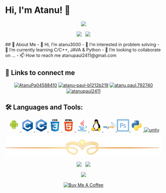 # Hi, I'm Atanu! 👋

           
<p align="center"><img src="https://cdn.dribbble.com/users/1162077/screenshots/3848914/programmer.gif"></p>


<p align="center"><img src="https://komarev.com/ghpvc/?username=atanu3000&style=flat&labelColor=black&logo=awesomelists&label=PROFILE+VIEWS&color=fc620f"> &nbsp; <img src="https://img.shields.io/github/last-commit/atanu3000/atanu3000?logo=markdown&label=LAST+UPDATE&color=FDCD0F&style=flat"></p>
## 🚀 About Me
- 👋 Hi, I’m atanu3000
- 👀 I’m interested in problem solving
- 🌱 I’m currently learning C/C++, JAVA & Python
- 💞️ I’m looking to collaborate on ...
- 📫 How to reach me atanupaul2411@gmail.com



## 🔭 Links to connect me

<p align="center">
<a href="https://twitter.com/AtanuPa04588410" target="blank"><img align="center" src="https://raw.githubusercontent.com/rahuldkjain/github-profile-readme-generator/master/src/images/icons/Social/twitter.svg" alt="AtanuPa04588410" height="30" width="40" /></a>
<a href="https://www.linkedin.com/in/atanu-paul-b1212b219/" target="blank"><img align="center" src="https://raw.githubusercontent.com/rahuldkjain/github-profile-readme-generator/master/src/images/icons/Social/linked-in-alt.svg" alt="atanu-paul-b1212b219" height="30" width="40" /></a>
<a href="https://www.facebook.com/atanu.paul.792740/" target="blank"><img align="center" src="https://raw.githubusercontent.com/rahuldkjain/github-profile-readme-generator/master/src/images/icons/Social/facebook.svg" alt="atanu.paul.792740" height="30" width="40" /></a>
<a href="https://auth.geeksforgeeks.org/user/atanupaul2411" target="blank"><img align="center" src="https://raw.githubusercontent.com/rahuldkjain/github-profile-readme-generator/master/src/images/icons/Social/geeks-for-geeks.svg" alt="atanupaul2411" height="30" width="40" /></a>
</p>

## 🛠️ Languages and Tools:
<p align="center"> <a href="https://developer.android.com" target="_blank" rel="noreferrer"> <img src="https://raw.githubusercontent.com/devicons/devicon/master/icons/android/android-original-wordmark.svg" alt="android" width="40" height="40"/> </a> <a href="https://www.cprogramming.com/" target="_blank" rel="noreferrer"> <img src="https://raw.githubusercontent.com/devicons/devicon/master/icons/c/c-original.svg" alt="c" width="40" height="40"/> </a> <a href="https://www.w3schools.com/cpp/" target="_blank" rel="noreferrer"> <img src="https://raw.githubusercontent.com/devicons/devicon/master/icons/cplusplus/cplusplus-original.svg" alt="cplusplus" width="40" height="40"/> </a> <a href="https://www.w3schools.com/css/" target="_blank" rel="noreferrer"> <img src="https://raw.githubusercontent.com/devicons/devicon/master/icons/css3/css3-original-wordmark.svg" alt="css3" width="40" height="40"/> </a> <a href="https://www.w3.org/html/" target="_blank" rel="noreferrer"> <img src="https://raw.githubusercontent.com/devicons/devicon/master/icons/html5/html5-original-wordmark.svg" alt="html5" width="40" height="40"/> </a> <a href="https://www.java.com" target="_blank" rel="noreferrer"> <img src="https://raw.githubusercontent.com/devicons/devicon/master/icons/java/java-original.svg" alt="java" width="40" height="40"/> </a> <a href="https://www.linux.org/" target="_blank" rel="noreferrer"> <img src="https://raw.githubusercontent.com/devicons/devicon/master/icons/linux/linux-original.svg" alt="linux" width="40" height="40"/> </a> <a href="https://www.mysql.com/" target="_blank" rel="noreferrer"> <img src="https://raw.githubusercontent.com/devicons/devicon/master/icons/mysql/mysql-original-wordmark.svg" alt="mysql" width="40" height="40"/> </a> <a href="https://www.photoshop.com/en" target="_blank" rel="noreferrer"> <img src="https://raw.githubusercontent.com/devicons/devicon/master/icons/photoshop/photoshop-line.svg" alt="photoshop" width="40" height="40"/> </a> <a href="https://www.python.org" target="_blank" rel="noreferrer"> <img src="https://raw.githubusercontent.com/devicons/devicon/master/icons/python/python-original.svg" alt="python" width="40" height="40"/> </a> <a href="https://unity.com/" target="_blank" rel="noreferrer"> <img src="https://www.vectorlogo.zone/logos/unity3d/unity3d-icon.svg" alt="unity" width="40" height="40"/> </a> </p>
 
<p align="center"><img src="https://raw.githubusercontent.com/aritraroy24/aritraroy24/master/img/gold_line.png"></p>

<p align="center"><img src="https://github-readme-stats.vercel.app/api?username=atanu3000&show_icons=true&locale=en"> &nbsp; <img src="https://github-readme-streak-stats.herokuapp.com/?user=atanu3000&"> </p>

<p align="center"><img src="https://github-readme-stats.vercel.app/api/top-langs?username=atanu3000&show_icons=true&locale=en&layout=compact"></p>

<p align="center"><a href="https://www.buymeacoffee.com/atanupaul2B" target="_blank"><img src="https://cdn.buymeacoffee.com/buttons/v2/default-yellow.png" alt="Buy Me A Coffee" style="height: 60px !important;width: 217px !important;" ></a></p>

<!---
atanu3000/atanu3000 is a ✨ special ✨ repository because its `README.md` (this file) appears on your GitHub profile.
You can click the Preview link to take a look at your changes.
--->
